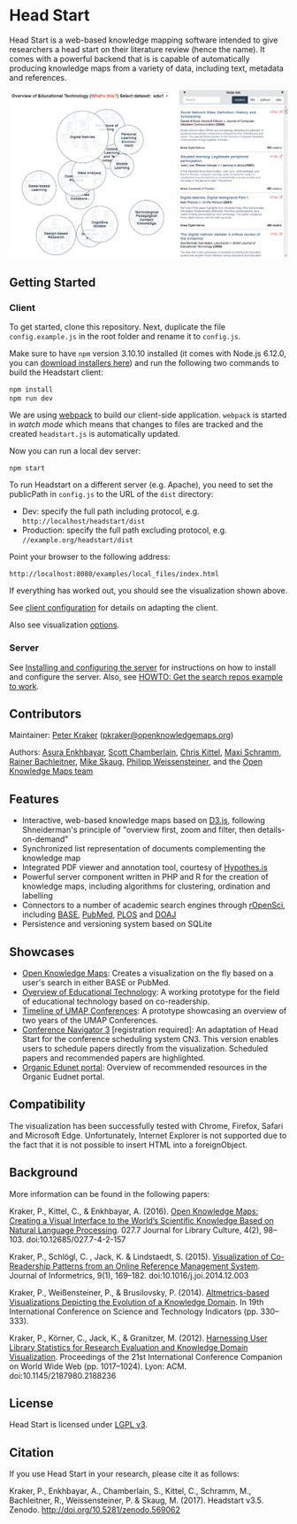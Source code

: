 # Head Start

Head Start is a web-based knowledge mapping software intended to give researchers  a head start on their literature review (hence the name). It comes with a powerful backend that is is capable of automatically producing knowledge maps from a variety of data, including text, metadata and references.

![Head Start](headstart.png)

## Getting Started

### Client
To get started, clone this repository. Next, duplicate the file `config.example.js` in the root folder and rename it to `config.js`. 

Make sure to have `npm` version 3.10.10 installed (it comes with Node.js 6.12.0, you can [download installers here](https://nodejs.org/dist/latest-v6.x/)) and run the following two commands to build the Headstart client:

    npm install
    npm run dev

We are using [webpack](https://webpack.github.io/) to build our client-side application. `webpack` is started in *watch mode* which means that changes to files are tracked and the created `headstart.js` is automatically updated.

Now you can run a local dev server:

	npm start

To run Headstart on a different server (e.g. Apache), you need to set the publicPath in `config.js` to the URL of the `dist` directory:
* Dev: specify the full path including protocol, e.g. `http://localhost/headstart/dist`
* Production: specify the full path excluding protocol, e.g. `//example.org/headstart/dist`
    
Point your browser to the following address:

	http://localhost:8080/examples/local_files/index.html

If everything has worked out, you should see the visualization shown above.

See [client configuration](doc/README.md) for details on adapting the client.

 Also see visualization [options](doc/README.md#visualisation-settings).

### Server

See [Installing and configuring the server](doc/server_config.md) for instructions on how to install and configure the server. Also, see [HOWTO: Get the search repos example to work](doc/howto_search_repos.md).

## Contributors

Maintainer: [Peter Kraker](https://github.com/pkraker) ([pkraker@openknowledgemaps.org](mailto:pkraker@openknowledgemaps.org))

Authors: [Asura Enkhbayar](https://github.com/Bubblbu), [Scott Chamberlain](https://github.com/sckott), [Chris Kittel](https://github.com/chreman), [Maxi Schramm](https://github.com/tanteuschi), [Rainer Bachleitner](https://github.com/rbachleitner), [Mike Skaug](https://github.com/mikeskaug), [Philipp Weissensteiner](https://github.com/wpp), and the [Open Knowledge Maps team](http://openknowledgemaps.org/team)


## Features

* Interactive, web-based knowledge maps based on [D3.js](https://d3js.org), following Shneiderman's principle of "overview first, zoom and filter, then details-on-demand"
* Synchronized list representation of documents complementing the knowledge map
* Integrated PDF viewer and annotation tool, courtesy of [Hypothes.is](https://hypothes.is)
* Powerful server component written in PHP and R for the creation of knowledge maps, including algorithms for clustering, ordination and labelling
* Connectors to a number of academic search engines through [rOpenSci](https://ropensci.org), including [BASE](https://base-search.net), [PubMed](https://www.ncbi.nlm.nih.gov/pubmed), [PLOS](https://plos.org) and [DOAJ](https://doaj.org)
* Persistence and versioning system based on SQLite


## Showcases

* [Open Knowledge Maps](http://openknowledgemaps.org/): Creates a visualization on the fly based on a user's search in either BASE or PubMed.
* [Overview of Educational Technology](http://openknowledgemaps.org/educational-technology): A working prototype for the field of educational technology based on co-readership.
* [Timeline of UMAP Conferences](http://stellar.know-center.tugraz.at/umap/): A prototype showcasing an overview of two years of the UMAP Conferences.
* [Conference Navigator 3](http://halley.exp.sis.pitt.edu/cn3/visualization.php?conferenceID=131) [registration required]: An adaptation of Head Start for the conference scheduling system CN3. This version enables users to schedule papers directly from the visualization. Scheduled papers and recommended papers are highlighted.
* [Organic Edunet portal](http://organic-edunet.eu/en/#/recommended): Overview of recommended resources in the Organic Eudnet portal.

## Compatibility

The visualization has been successfully tested with Chrome, Firefox, Safari and Microsoft Edge. Unfortunately, Internet Explorer is not supported due to the fact that it is not possible to insert HTML into a foreignObject.

## Background

More information can be found in the following papers:

Kraker, P., Kittel, C., & Enkhbayar, A. (2016). [Open Knowledge Maps: Creating a Visual Interface to the World’s Scientific Knowledge Based on Natural Language Processing](http://0277.ch/ojs/index.php/cdrs_0277/article/view/157/355). 027.7 Journal for Library Culture, 4(2), 98–103. doi:10.12685/027.7-4-2-157

Kraker, P., Schlögl, C. , Jack, K. & Lindstaedt, S. (2015). [Visualization of Co-Readership Patterns from an Online Reference Management System](http://arxiv.org/abs/1409.0348). Journal of Informetrics, 9(1), 169–182. doi:10.1016/j.joi.2014.12.003

Kraker, P., Weißensteiner, P., & Brusilovsky, P. (2014). [Altmetrics-based Visualizations Depicting the Evolution of a Knowledge Domain](http://know-center.tugraz.at/download_extern/papers/sti_visualization_evolution_kraker_etal.pdf). In 19th International Conference on Science and Technology Indicators (pp. 330–333).

Kraker, P., Körner, C., Jack, K., & Granitzer, M. (2012). [Harnessing User Library Statistics for Research Evaluation and Knowledge Domain Visualization](http://know-center.tugraz.at/download_extern/papers/user_library_statistics.pdf). Proceedings of the 21st International Conference Companion on World Wide Web (pp. 1017–1024). Lyon: ACM. doi:10.1145/2187980.2188236


## License
Head Start is licensed under [LGPL v3](http://www.gnu.org/copyleft/lesser.html).


## Citation
If you use Head Start in your research, please cite it as follows:

Kraker, P., Enkhbayar, A., Chamberlain, S., Kittel, C., Schramm, M., Bachleitner, R., Weissensteiner, P. & Skaug, M. (2017). Headstart v3.5. Zenodo. http://doi.org/10.5281/zenodo.569062
